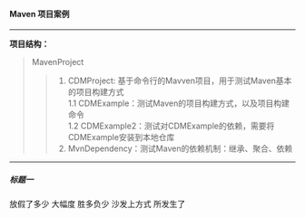#### Maven 项目案例

----

**项目结构：**
> MavenProject  
>> 1. CDMProject: 基于命令行的Mavven项目，用于测试Maven基本的项目构建方式  
      1.1 CDMExample：测试Maven的项目构建方式，以及项目构建命令  
      1.2 CDMExample2：测试对CDMExample的依赖，需要将CDMExample安装到本地仓库  
>> 2. MvnDependency：测试Maven的依赖机制：继承、聚合、依赖

----

##### 标题一
放假了多少
大幅度
胜多负少
沙发上方式
所发生了

